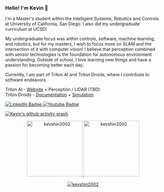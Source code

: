 ### Hello! I'm Kevin 👋

I'm a Master's student within the Intelligent Systems, Robotics and Controls at University of California, San Diego. I also did my undergraduate curriculum at UCSD!

My undergraduate focus was within controls, software, machine learning, and robotics, but for my masters, I wish to focus more on SLAM and the intersection of it with computer vision! I believe that perception combined with sensor technologies is the foundation for autonomous environment understanding. Outside of school, I love learning new things and have a passion for becoming better each day. 

Currently, I am part of Triton AI and Triton Droids, where I contribute to software endeavors. 

Triton AI - [Website](https://triton-ai.github.io) + Perception / LIDAR (TBD) \
Triton Droids - [Documentation](https://triton-droids.github.io/droid-docs/) + [Simulation](https://github.com/triton-droids/simulation/tree/objects)

<div id="badges">
<a href="https://www.linkedin.com/in/kevshin2002/">
  <img src="https://img.shields.io/badge/LinkedIn-blue?style=for-the-badge&logo=linkedin&logoColor=white" alt="LinkedIn Badge"/>
</a>
<a href="mailto:d3shin@ucsd.edu@ucsd.edu">
  <img src="https://img.shields.io/badge/Gmail-white?style=for-the-badge&logo=gmail&logoColor=red" alt="Youtube Badge"/>
</a>
</div>

[![Kevin's github activity graph](https://github-readme-activity-graph.vercel.app/graph?username=kevshin2002&bg_color=100f0f&color=4c5e9e&line=4c569e&point=403e41&area=true&hide_border=true)](https://github.com/kevshin2002/github-readme-activity-graph)

<div align="center">
  <a href="https://github.com/kevshin2002">
    <img height="180em" src="https://github-readme-stats.vercel.app/api/top-langs?username=kevshin2002&show_icons=true&locale=en&layout=compact&theme=tokyonight" alt="kevshin2002"/>
    <img height="180em" src="https://github-readme-stats.vercel.app/api?username=kevshin2002&show_icons=true&locale=en&layout=compact&theme=tokyonight" alt="kevshin2002"/>
  </a>
</div>
<p align="center">
  <a href="https://github.com/kevshin2002">
    <img src="https://github-readme-streak-stats.herokuapp.com/?user=kevshin2002&&theme=tokyonight" alt="kevshin2002" />
  </a>
</p>

